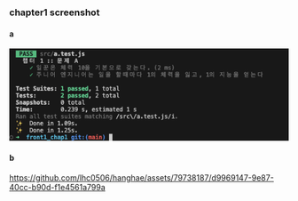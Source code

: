 ### chapter1 screenshot

#### a
![alt text](/packages//chapter1/image.png)

#### b

https://github.com/lhc0506/hanghae/assets/79738187/d9969147-9e87-40cc-b90d-f1e4561a799a

